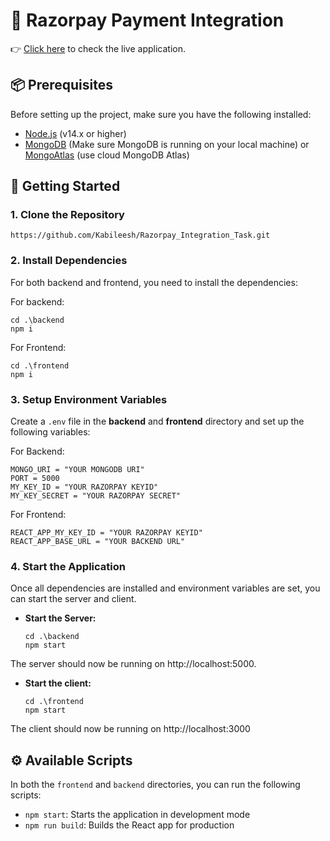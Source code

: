 # 💸 Razorpay Payment Integration
👉 [Click here](https://helpful-pegasus-7dc6cc.netlify.app/) to check the live application.


## 📦 Prerequisites
Before setting up the project, make sure you have the following installed:

* [Node.js](https://nodejs.org/en) (v14.x or higher)
* [MongoDB](https://www.mongodb.com/try/download/community) (Make sure MongoDB is running on your local machine) or [MongoAtlas](https://www.mongodb.com/products/platform/atlas-database) (use cloud MongoDB Atlas)

## 🚀 Getting Started
### 1. Clone the Repository
```
https://github.com/Kabileesh/Razorpay_Integration_Task.git
```

### 2. Install Dependencies
For both backend and frontend, you need to install the dependencies:

For backend:
```
cd .\backend
npm i
```
For Frontend:
```
cd .\frontend
npm i
```

### 3. Setup Environment Variables
Create a `.env` file in the **backend** and **frontend** directory and set up the following variables:

For Backend:
```
MONGO_URI = "YOUR MONGODB URI"
PORT = 5000
MY_KEY_ID = "YOUR RAZORPAY KEYID"
MY_KEY_SECRET = "YOUR RAZORPAY SECRET"
```
For Frontend:
```
REACT_APP_MY_KEY_ID = "YOUR RAZORPAY KEYID"
REACT_APP_BASE_URL = "YOUR BACKEND URL"
```

### 4. Start the Application
Once all dependencies are installed and environment variables are set, you can start the server and client.
* **Start the Server:**
  ```
  cd .\backend
  npm start
  ```
The server should now be running on http://localhost:5000.
* **Start the client:**
  ```
  cd .\frontend
  npm start
  ```
The client should now be running on http://localhost:3000


## ⚙️ Available Scripts
In both the `frontend` and `backend` directories, you can run the following scripts:

* `npm start`: Starts the application in development mode
* `npm run build`: Builds the React app for production
